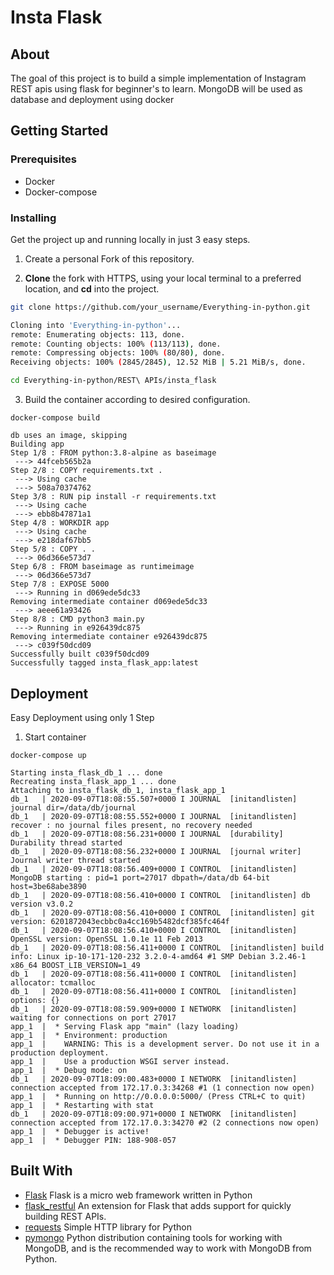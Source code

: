 # Insta Flask

## About
The goal of this project is to build a simple implementation of Instagram REST apis using flask for beginner's to learn.
MongoDB will be used as database and deployment using docker

## Getting Started

### Prerequisites
* Docker
* Docker-compose

### Installing

Get the project up and running locally in just 3 easy steps.

1. Create a personal Fork of this repository.

2. **Clone** the fork with HTTPS, using your local terminal to a preferred location, and **cd** into the project.

```bash
git clone https://github.com/your_username/Everything-in-python.git

Cloning into 'Everything-in-python'...
remote: Enumerating objects: 113, done.
remote: Counting objects: 100% (113/113), done.
remote: Compressing objects: 100% (80/80), done.
Receiving objects: 100% (2845/2845), 12.52 MiB | 5.21 MiB/s, done.

cd Everything-in-python/REST\ APIs/insta_flask
```

3. Build the container according to desired configuration.

```
docker-compose build

db uses an image, skipping
Building app
Step 1/8 : FROM python:3.8-alpine as baseimage
 ---> 44fceb565b2a
Step 2/8 : COPY requirements.txt .
 ---> Using cache
 ---> 508a70374762
Step 3/8 : RUN pip install -r requirements.txt
 ---> Using cache
 ---> ebb8b47871a1
Step 4/8 : WORKDIR app
 ---> Using cache
 ---> e218daf67bb5
Step 5/8 : COPY . .
 ---> 06d366e573d7
Step 6/8 : FROM baseimage as runtimeimage
 ---> 06d366e573d7
Step 7/8 : EXPOSE 5000
 ---> Running in d069ede5dc33
Removing intermediate container d069ede5dc33
 ---> aeee61a93426
Step 8/8 : CMD python3 main.py
 ---> Running in e926439dc875
Removing intermediate container e926439dc875
 ---> c039f50dcd09
Successfully built c039f50dcd09
Successfully tagged insta_flask_app:latest
```

## Deployment
Easy Deployment using only 1 Step

1. Start container
```
docker-compose up

Starting insta_flask_db_1 ... done
Recreating insta_flask_app_1 ... done
Attaching to insta_flask_db_1, insta_flask_app_1
db_1   | 2020-09-07T18:08:55.507+0000 I JOURNAL  [initandlisten] journal dir=/data/db/journal
db_1   | 2020-09-07T18:08:55.552+0000 I JOURNAL  [initandlisten] recover : no journal files present, no recovery needed
db_1   | 2020-09-07T18:08:56.231+0000 I JOURNAL  [durability] Durability thread started
db_1   | 2020-09-07T18:08:56.232+0000 I JOURNAL  [journal writer] Journal writer thread started
db_1   | 2020-09-07T18:08:56.409+0000 I CONTROL  [initandlisten] MongoDB starting : pid=1 port=27017 dbpath=/data/db 64-bit host=3be68abe3890
db_1   | 2020-09-07T18:08:56.410+0000 I CONTROL  [initandlisten] db version v3.0.2
db_1   | 2020-09-07T18:08:56.410+0000 I CONTROL  [initandlisten] git version: 6201872043ecbbc0a4cc169b5482dcf385fc464f
db_1   | 2020-09-07T18:08:56.410+0000 I CONTROL  [initandlisten] OpenSSL version: OpenSSL 1.0.1e 11 Feb 2013
db_1   | 2020-09-07T18:08:56.411+0000 I CONTROL  [initandlisten] build info: Linux ip-10-171-120-232 3.2.0-4-amd64 #1 SMP Debian 3.2.46-1 x86_64 BOOST_LIB_VERSION=1_49
db_1   | 2020-09-07T18:08:56.411+0000 I CONTROL  [initandlisten] allocator: tcmalloc
db_1   | 2020-09-07T18:08:56.411+0000 I CONTROL  [initandlisten] options: {}
db_1   | 2020-09-07T18:08:59.909+0000 I NETWORK  [initandlisten] waiting for connections on port 27017
app_1  |  * Serving Flask app "main" (lazy loading)
app_1  |  * Environment: production
app_1  |    WARNING: This is a development server. Do not use it in a production deployment.
app_1  |    Use a production WSGI server instead.
app_1  |  * Debug mode: on
db_1   | 2020-09-07T18:09:00.483+0000 I NETWORK  [initandlisten] connection accepted from 172.17.0.3:34268 #1 (1 connection now open)
app_1  |  * Running on http://0.0.0.0:5000/ (Press CTRL+C to quit)
app_1  |  * Restarting with stat
db_1   | 2020-09-07T18:09:00.971+0000 I NETWORK  [initandlisten] connection accepted from 172.17.0.3:34270 #2 (2 connections now open)
app_1  |  * Debugger is active!
app_1  |  * Debugger PIN: 188-908-057
```

## Built With
* [Flask](https://flask.palletsprojects.com/en/1.1.x/) Flask is a micro web framework written in Python
* [flask_restful](https://flask-restful.readthedocs.io/en/latest/) An extension for Flask that adds support for quickly building REST APIs.
* [requests](https://requests.readthedocs.io/en/master/) Simple HTTP library for Python
* [pymongo](https://pymongo.readthedocs.io/en/stable/) Python distribution containing tools for working with MongoDB, and is the recommended way to work with MongoDB from Python.

